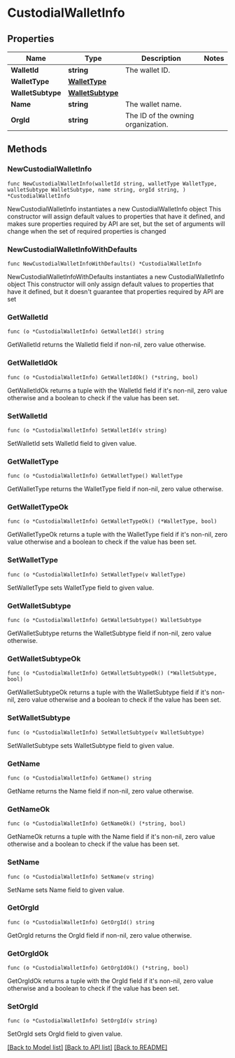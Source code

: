 # CustodialWalletInfo

## Properties

Name | Type | Description | Notes
------------ | ------------- | ------------- | -------------
**WalletId** | **string** | The wallet ID. | 
**WalletType** | [**WalletType**](WalletType.md) |  | 
**WalletSubtype** | [**WalletSubtype**](WalletSubtype.md) |  | 
**Name** | **string** | The wallet name. | 
**OrgId** | **string** | The ID of the owning organization. | 

## Methods

### NewCustodialWalletInfo

`func NewCustodialWalletInfo(walletId string, walletType WalletType, walletSubtype WalletSubtype, name string, orgId string, ) *CustodialWalletInfo`

NewCustodialWalletInfo instantiates a new CustodialWalletInfo object
This constructor will assign default values to properties that have it defined,
and makes sure properties required by API are set, but the set of arguments
will change when the set of required properties is changed

### NewCustodialWalletInfoWithDefaults

`func NewCustodialWalletInfoWithDefaults() *CustodialWalletInfo`

NewCustodialWalletInfoWithDefaults instantiates a new CustodialWalletInfo object
This constructor will only assign default values to properties that have it defined,
but it doesn't guarantee that properties required by API are set

### GetWalletId

`func (o *CustodialWalletInfo) GetWalletId() string`

GetWalletId returns the WalletId field if non-nil, zero value otherwise.

### GetWalletIdOk

`func (o *CustodialWalletInfo) GetWalletIdOk() (*string, bool)`

GetWalletIdOk returns a tuple with the WalletId field if it's non-nil, zero value otherwise
and a boolean to check if the value has been set.

### SetWalletId

`func (o *CustodialWalletInfo) SetWalletId(v string)`

SetWalletId sets WalletId field to given value.


### GetWalletType

`func (o *CustodialWalletInfo) GetWalletType() WalletType`

GetWalletType returns the WalletType field if non-nil, zero value otherwise.

### GetWalletTypeOk

`func (o *CustodialWalletInfo) GetWalletTypeOk() (*WalletType, bool)`

GetWalletTypeOk returns a tuple with the WalletType field if it's non-nil, zero value otherwise
and a boolean to check if the value has been set.

### SetWalletType

`func (o *CustodialWalletInfo) SetWalletType(v WalletType)`

SetWalletType sets WalletType field to given value.


### GetWalletSubtype

`func (o *CustodialWalletInfo) GetWalletSubtype() WalletSubtype`

GetWalletSubtype returns the WalletSubtype field if non-nil, zero value otherwise.

### GetWalletSubtypeOk

`func (o *CustodialWalletInfo) GetWalletSubtypeOk() (*WalletSubtype, bool)`

GetWalletSubtypeOk returns a tuple with the WalletSubtype field if it's non-nil, zero value otherwise
and a boolean to check if the value has been set.

### SetWalletSubtype

`func (o *CustodialWalletInfo) SetWalletSubtype(v WalletSubtype)`

SetWalletSubtype sets WalletSubtype field to given value.


### GetName

`func (o *CustodialWalletInfo) GetName() string`

GetName returns the Name field if non-nil, zero value otherwise.

### GetNameOk

`func (o *CustodialWalletInfo) GetNameOk() (*string, bool)`

GetNameOk returns a tuple with the Name field if it's non-nil, zero value otherwise
and a boolean to check if the value has been set.

### SetName

`func (o *CustodialWalletInfo) SetName(v string)`

SetName sets Name field to given value.


### GetOrgId

`func (o *CustodialWalletInfo) GetOrgId() string`

GetOrgId returns the OrgId field if non-nil, zero value otherwise.

### GetOrgIdOk

`func (o *CustodialWalletInfo) GetOrgIdOk() (*string, bool)`

GetOrgIdOk returns a tuple with the OrgId field if it's non-nil, zero value otherwise
and a boolean to check if the value has been set.

### SetOrgId

`func (o *CustodialWalletInfo) SetOrgId(v string)`

SetOrgId sets OrgId field to given value.



[[Back to Model list]](../README.md#documentation-for-models) [[Back to API list]](../README.md#documentation-for-api-endpoints) [[Back to README]](../README.md)


